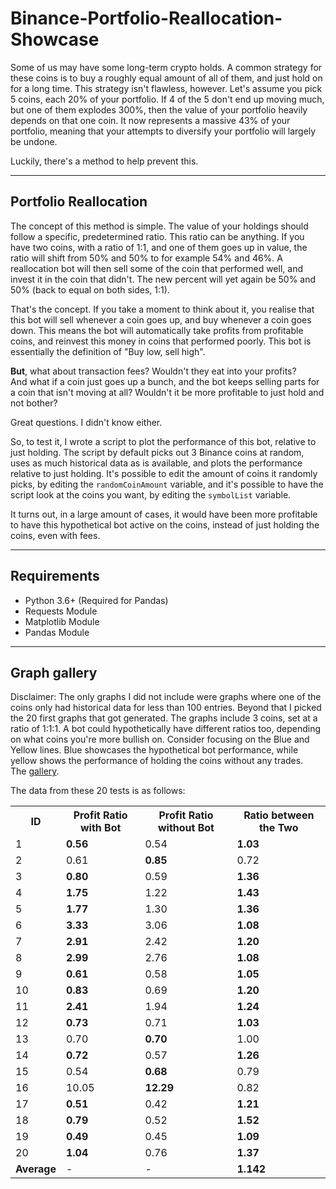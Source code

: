 # Binance-Portfolio-Reallocation-Showcase
Some of us may have some long-term crypto holds. 
A common strategy for these coins is to buy a roughly equal amount of all of them, and just hold on for a long time.
This strategy isn't flawless, however. 
Let's assume you pick 5 coins, each 20% of your portfolio. 
If 4 of the 5 don't end up moving much, but one of them explodes 300%, then the value of your portfolio heavily depends on that one coin. It now represents a massive 43% of your portfolio, meaning that your attempts to diversify your portfolio will largely be undone.

Luckily, there's a method to help prevent this.

---

## Portfolio Reallocation
The concept of this method is simple. The value of your holdings should follow a specific, predetermined ratio. This ratio can be anything. If you have two coins, with a ratio of 1:1, and one of them goes up in value, the ratio will shift from 50% and 50% to for example 54% and 46%. A reallocation bot will then sell some of the coin that performed well, and invest it in the coin that didn't. The new percent will yet again be 50% and 50% (back to equal on both sides, 1:1).

That's the concept. If you take a moment to think about it, you realise that this bot will sell whenever a coin goes up, and buy whenever a coin goes down. This means the bot will automatically take profits from profitable coins, and reinvest this money in coins that performed poorly. This bot is essentially the definition of "Buy low, sell high".

<b>But</b>, what about transaction fees? Wouldn't they eat into your profits?<br>
And what if a coin just goes up a bunch, and the bot keeps selling parts for a coin that isn't moving at all? 
Wouldn't it be more profitable to just hold and not bother?

Great questions. I didn't know either.

So, to test it, I wrote a script to plot the performance of this bot, relative to just holding. The script by default picks out 3 Binance coins at random, uses as much historical data as is available, and plots the performance relative to just holding. It's possible to edit the amount of coins it randomly picks, by editing the `randomCoinAmount` variable, and it's possible to have the script look at the coins you want, by editing the `symbolList` variable.

It turns out, in a large amount of cases, it would have been more profitable to have this hypothetical bot active on the coins, instead of just holding the coins, even with fees.

---

## Requirements
- Python 3.6+ (Required for Pandas)<br>
- Requests Module<br>
- Matplotlib Module<br>
- Pandas Module

---

## Graph gallery
Disclaimer: The only graphs I did not include were graphs where one of the coins only had historical data for less than 100 entries. Beyond that I picked the 20 first graphs that got generated. The graphs include 3 coins, set at a ratio of 1:1:1. A bot could hypothetically have different ratios too, depending on what coins you're more bullish on. Consider focusing on the Blue and Yellow lines. Blue showcases the hypothetical bot performance, while yellow shows the performance of holding the coins without any trades. <br>
The [gallery](https://imgur.com/gallery/JSNaXpk).

The data from these 20 tests is as follows:<br>
<table>
  <tr>
    <th>ID</th>
    <th>Profit Ratio with Bot</th>
    <th>Profit Ratio without Bot</th>
    <th>Ratio between the Two</th>
  </tr>
  <tr>
    <td>1</td>
    <td><b>0.56</b></td>
    <td>0.54</td>
    <td><b>1.03</b></td>
  </tr>
  <tr>
    <td>2</td>
    <td>0.61</td>
    <td><b>0.85</b></td>
    <td>0.72</td>
  </tr>
  <tr>
    <td>3</td>
    <td><b>0.80</b></td>
    <td>0.59</td>
    <td><b>1.36</b></td>
  </tr>
  <tr>
    <td>4</td>
    <td><b>1.75</b></td>
    <td>1.22</td>
    <td><b>1.43</b></td>
  </tr>
  <tr>
    <td>5</td>
    <td><b>1.77</b></td>
    <td>1.30</td>
    <td><b>1.36</b></td>
  </tr>
  <tr>
    <td>6</td>
    <td><b>3.33</b></td>
    <td>3.06</td>
    <td><b>1.08</b></td>
  </tr>
  <tr>
    <td>7</td>
    <td><b>2.91</b></td>
    <td>2.42</td>
    <td><b>1.20</b></td>
  </tr>
  <tr>
    <td>8</td>
    <td><b>2.99</b></td>
    <td>2.76</td>
    <td><b>1.08</b></td>
  </tr>
  <tr>
    <td>9</td>
    <td><b>0.61</b></td>
    <td>0.58</td>
    <td><b>1.05</b></td>
  </tr>
  <tr>
    <td>10</td>
    <td><b>0.83</b></td>
    <td>0.69</td>
    <td><b>1.20</b></td>
  </tr>
  <tr>
    <td>11</td>
    <td><b>2.41</b></td>
    <td>1.94</td>
    <td><b>1.24</b></td>
  </tr>
  <tr>
    <td>12</td>
    <td><b>0.73</b></td>
    <td>0.71</td>
    <td><b>1.03</b></td>
  </tr>
  <tr>
    <td>13</td>
    <td>0.70</td>
    <td><b>0.70</b></td>
    <td>1.00</td>
  </tr>
  <tr>
    <td>14</td>
    <td><b>0.72</b></td>
    <td>0.57</td>
    <td><b>1.26</b></td>
  </tr>
  <tr>
    <td>15</td>
    <td>0.54</td>
    <td><b>0.68</b></td>
    <td>0.79</td>
  </tr>
  <tr>
    <td>16</td>
    <td>10.05</td>
    <td><b>12.29</b></td>
    <td>0.82</td>
  </tr>
  <tr>
    <td>17</td>
    <td><b>0.51</b></td>
    <td>0.42</td>
    <td><b>1.21</b></td>
  </tr>
  <tr>
    <td>18</td>
    <td><b>0.79</b></td>
    <td>0.52</td>
    <td><b>1.52</b></td>
  </tr>
  <tr>
    <td>19</td>
    <td><b>0.49</b></td>
    <td>0.45</td>
    <td><b>1.09</b></td>
  </tr>
  <tr>
    <td>20</td>
    <td><b>1.04</b></td>
    <td>0.76</td>
    <td><b>1.37</b></td>
  </tr>
  <tr>
    <td><b>Average</b></td>
    <td>-</td>
    <td>-</td>
    <td><b>1.142</b></td>
  </tr>
</table>
